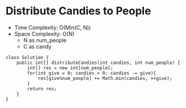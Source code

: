 # Distribute Candies to People

- Time Complexity: O(Min(C, N))
- Space Complexity: O(N)
  - N as num_people
  - C as candy

```
class Solution {
    public int[] distributeCandies(int candies, int num_people) {
        int[] res = new int[num_people];
        for(int give = 0; candies > 0; candies -= give){
            res[give%num_people] += Math.min(candies, ++give);
        }
        return res;
    }
}
```
